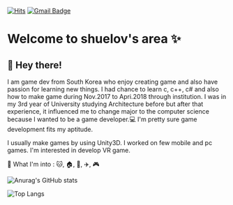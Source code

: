 [![Hits](https://hits.seeyoufarm.com/api/count/incr/badge.svg?url=https%3A%2F%2Fgithub.com%2Fshuelov&count_bg=%23953DC8&title_bg=%23555555&icon=&icon_color=%23E7E7E7&title=hits&edge_flat=false)](https://hits.seeyoufarm.com)   [![Gmail Badge](https://img.shields.io/badge/Gmail-d14836?style=flat-square&logo=Gmail&logoColor=white&link=mailto:mikeng1114@gmail.com)](mailto:mikeng1114@gmail.com)

# Welcome to shuelov's area ✨
##  👋 Hey there!
 I am game dev from South Korea who enjoy creating game and also have passion for learning new things. I had chance to learn c, c++, c# and also how to make game during Nov.2017 to Apri.2018 through institution. I was in my 3rd year of University studying Architecture before but after that experience, it influenced me to change major to the computer science because I wanted to be a game developer.:computer: I'm pretty sure game development fits my aptitude. 

 I usually make games by using Unity3D. I worked on few mobile and pc games. I'm interested in develop VR game.

💖 What I'm into : :cat:, :house:, :muscle:, :airplane:, :video_game:




<!-- <div align=center> -->

![Anurag's GitHub stats](https://github-readme-stats.vercel.app/api?username=shuelov&theme=buefy&show_icons=true)

![Top Langs](https://github-readme-stats.vercel.app/api/top-langs/?username=shuelov&layout=compact)


<!-- </div> -->
  
  <!--
  ### test title
| Tables        | Are           | Cool  |
| ------------- |:-------------:| -----:|
| col 3 is      | right-aligned | $1600 |
| col 2 is      | centered      |   $12 |
| zebra stripes | are neat      |    $1 |

> Blockquotes are very handy in email to emulate reply text.
> This line is part of the same quote.

Quote break.

> This is a very long line that will still be quoted properly when it wraps. Oh boy let's keep writing to make sure this is long enough to actually wrap for everyone. Oh, you can *put* **Markdown** into a blockquote.

```C#
var s = "Say Something";
```
-->  
<!-- Links
[I'm an inline-style link](https://www.google.com)
[I'm an inline-style link with title](https://www.google.com "Google's Homepage")
-->

<!-- Lists
* this
- that
+ these
-->

  
<!--
**shuelov/shuelov** is a ✨ _special_ ✨ repository because its `README.md` (this file) appears on your GitHub profile.

Here are some ideas to get you started:

- 🔭 I’m currently working on ...
- 🌱 I’m currently learning ...
- 👯 I’m looking to collaborate on ...
- 🤔 I’m looking for help with ...
- 💬 Ask me about ...
- 📫 How to reach me: ...
- 😄 Pronouns: ...
- ⚡ Fun fact: ...
-->
